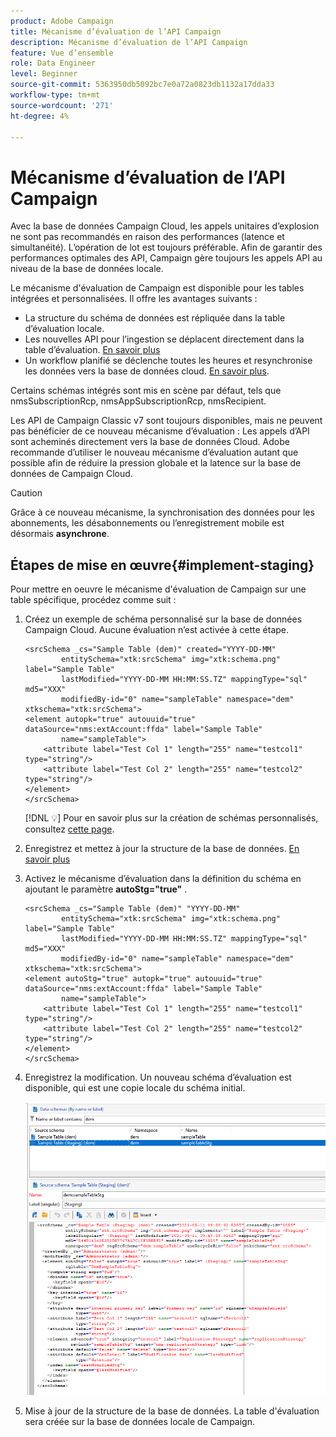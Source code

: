 ```yaml
---
product: Adobe Campaign
title: Mécanisme d’évaluation de l’API Campaign
description: Mécanisme d’évaluation de l’API Campaign
feature: Vue d’ensemble
role: Data Engineer
level: Beginner
source-git-commit: 5363950db5092bc7e0a72a0823db1132a17dda33
workflow-type: tm+mt
source-wordcount: '271'
ht-degree: 4%

---
```


# Mécanisme d’évaluation de l’API Campaign

Avec la base de données Campaign Cloud, les appels unitaires d’explosion ne sont pas recommandés en raison des performances (latence et simultanéité). L’opération de lot est toujours préférable. Afin de garantir des performances optimales des API, Campaign gère toujours les appels API au niveau de la base de données locale.

Le mécanisme d&#39;évaluation de Campaign est disponible pour les tables intégrées et personnalisées. Il offre les avantages suivants :

* La structure du schéma de données est répliquée dans la table d’évaluation locale.
* Les nouvelles API pour l’ingestion se déplacent directement dans la table d’évaluation. [En savoir plus](new-apis.md)
* Un workflow planifié se déclenche toutes les heures et resynchronise les données vers la base de données cloud. [En savoir plus](../config/replication.md).

Certains schémas intégrés sont mis en scène par défaut, tels que nmsSubscriptionRcp, nmsAppSubscriptionRcp, nmsRecipient.

Les API de Campaign Classic v7 sont toujours disponibles, mais ne peuvent pas bénéficier de ce nouveau mécanisme d’évaluation : Les appels d’API sont acheminés directement vers la base de données Cloud. Adobe recommande d’utiliser le nouveau mécanisme d’évaluation autant que possible afin de réduire la pression globale et la latence sur la base de données de Campaign Cloud.

>[!CAUTION]
>
>Grâce à ce nouveau mécanisme, la synchronisation des données pour les abonnements, les désabonnements ou l’enregistrement mobile est désormais **asynchrone**.


## Étapes de mise en œuvre{#implement-staging}

Pour mettre en oeuvre le mécanisme d&#39;évaluation de Campaign sur une table spécifique, procédez comme suit :

1. Créez un exemple de schéma personnalisé sur la base de données Campaign Cloud. Aucune évaluation n’est activée à cette étape.

   ```
   <srcSchema _cs="Sample Table (dem)" created="YYYY-DD-MM"
           entitySchema="xtk:srcSchema" img="xtk:schema.png" label="Sample Table"
           lastModified="YYYY-DD-MM HH:MM:SS.TZ" mappingType="sql" md5="XXX"
           modifiedBy-id="0" name="sampleTable" namespace="dem" xtkschema="xtk:srcSchema">
   <element autopk="true" autouuid="true" dataSource="nms:extAccount:ffda" label="Sample Table"
           name="sampleTable">
       <attribute label="Test Col 1" length="255" name="testcol1" type="string"/>
       <attribute label="Test Col 2" length="255" name="testcol2" type="string"/>
   </element>
   </srcSchema>
   ```

   [!DNL :bulb:] Pour en savoir plus sur la création de schémas personnalisés, consultez  [cette page](create-schema.md).

1. Enregistrez et mettez à jour la structure de la base de données.  [En savoir plus](update-database-structure.md)

1. Activez le mécanisme d’évaluation dans la définition du schéma en ajoutant le paramètre **autoStg=&quot;true&quot;** .

   ```
   <srcSchema _cs="Sample Table (dem)" "YYYY-DD-MM"
           entitySchema="xtk:srcSchema" img="xtk:schema.png" label="Sample Table"
           lastModified="YYYY-DD-MM HH:MM:SS.TZ" mappingType="sql" md5="XXX"
           modifiedBy-id="0" name="sampleTable" namespace="dem" xtkschema="xtk:srcSchema">
   <element autoStg="true" autopk="true" autouuid="true" dataSource="nms:extAccount:ffda" label="Sample Table"
           name="sampleTable">
       <attribute label="Test Col 1" length="255" name="testcol1" type="string"/>
       <attribute label="Test Col 2" length="255" name="testcol2" type="string"/>
   </element>
   </srcSchema>
   ```

1. Enregistrez la modification. Un nouveau schéma d’évaluation est disponible, qui est une copie locale du schéma initial.

   ![](assets/staging-mechanism.png)

1. Mise à jour de la structure de la base de données. La table d&#39;évaluation sera créée sur la base de données locale de Campaign.
